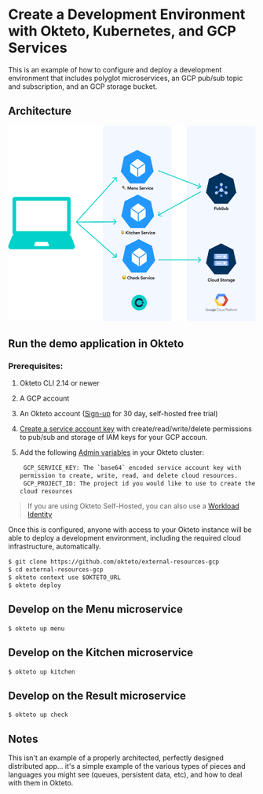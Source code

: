 # Create a Development Environment with Okteto, Kubernetes, and GCP Services

This is an example of how to configure and deploy a development environment that includes polyglot microservices, an GCP pub/sub topic and subscription, and an GCP storage bucket.

## Architecture

![Architecture diagram](https://raw.githubusercontent.com/okteto/external-resources-gcp/main/docs/architecture.png)

## Run the demo application in Okteto

### Prerequisites:
1. Okteto CLI 2.14 or newer
1. A GCP account
1. An Okteto account ([Sign-up](https://www.okteto.com/try-free/) for 30 day, self-hosted free trial)
1. [Create a service account key](https://cloud.google.com/iam/docs/keys-create-delete) with create/read/write/delete permissions to pub/sub and storage of IAM keys for your GCP accoun.
1. Add the following [Admin variables](https://www.okteto.com/docs/admin/dashboard/#admin-variables) in your Okteto cluster:

        GCP_SERVICE_KEY: The `base64` encoded service account key with permission to create, write, read, and delete cloud resources. 
        GCP_PROJECT_ID: The project id you would like to use to create the cloud resources


> If you are using Okteto Self-Hosted, you can also use a [Workload Identity](https://www.okteto.com/docs/self-hosted/administration/configuration/#workload-identity)

Once this is configured, anyone with access to your Okteto instance will be able to deploy a development environment, including the required cloud infrastructure, automatically.


```
$ git clone https://github.com/okteto/external-resources-gcp
$ cd external-resources-gcp
$ okteto context use $OKTETO_URL
$ okteto deploy
```

## Develop on the Menu microservice

```
$ okteto up menu
```

## Develop on the Kitchen microservice

```
$ okteto up kitchen
```

## Develop on the Result microservice

```
$ okteto up check
```

## Notes

This isn't an example of a properly architected, perfectly designed distributed app... it's a simple
example of the various types of pieces and languages you might see (queues, persistent data, etc), and how to
deal with them in Okteto.
